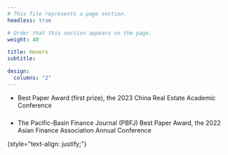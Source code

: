 ```yaml
---
# This file represents a page section.
headless: true

# Order that this section appears on the page.
weight: 40

title: Honors
subtitle:

design:
  columns: "2"
---
```


- Best Paper Award (first prize), the 2023 China Real Estate Academic Conference

###

- The Pacific-Basin Finance Journal (PBFJ) Best Paper Award, the 2022 Asian Finance Association Annual Conference

{style="text-align: justify;"}
